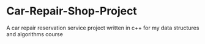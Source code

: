 Car-Repair-Shop-Project
=======================

A car repair reservation service project written in c++ for my data structures and algorithms course
